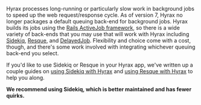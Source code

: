 Hyrax processes long-running or particularly slow work in background jobs to speed up the web request/response cycle. As of version 7, Hyrax no longer packages a default queuing back-end for background jobs. Hyrax builds its jobs using the [Rails ActiveJob framework](http://guides.rubyonrails.org/active_job_basics.html), so there is a wide variety of back-ends that you may use that will work with Hyrax including [Sidekiq](http://sidekiq.org/), [Resque](https://github.com/resque/resque), and [DelayedJob](https://github.com/collectiveidea/delayed_job). Flexibility and choice come with a cost, though, and there's some work involved with integrating whichever queuing back-end you select. 

If you'd like to use Sidekiq or Resque in your Hyrax app, we've written up a couple guides on [using Sidekiq with Hyrax](https://github.com/projecthydra/hyrax/wiki/Using-Sidekiq-with-Hyrax) and [using Resque with Hyrax](https://github.com/projecthydra/hyrax/wiki/Using-Resque-with-Hyrax) to help you along.

**We recommend using Sidekiq, which is better maintained and has fewer quirks.**